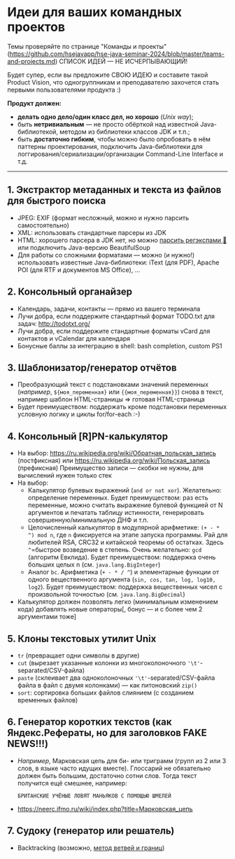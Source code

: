 Идеи для ваших командных проектов
=================================

Темы проверяйте по странице "Команды и проекты" (https://github.com/hsejavapp/hse-java-seminar-2024/blob/master/teams-and-projects.md)
СПИСОК ИДЕЙ &mdash; НЕ ИСЧЕРПЫВАЮЩИЙ!

Будет супер, если вы предложите СВОЮ ИДЕЮ и составите такой Product Vision, что одногруппникам и преподавателю захочется стать первыми пользователями продукта :)

**Продукт должен:**
* **делать одно дело/один класс дел, но хорошо** (*Unix way*);
* быть **нетривиальным** &mdash; не просто обёрткой над известной Java-библиотекой, методом из библиотеки классов JDK и т.п.;
* быть **достаточно гибким**, чтобы можно было опробовать в нём паттерны проектирования, подключить Java-библиотеки для логгирования/сериализации/организации Command-Line Interface и т.д.

----

## 1. Экстрактор метаданных и текста из файлов для быстрого поиска

  - JPEG: EXIF (формат несложный, можно и нужно парсить самостоятельно)
  - XML: использовать стандартные парсеры из JDK
  - HTML: хорошего парсера в JDK нет, но можно [парсить регэкспами :rofl:](https://stackoverflow.com/a/1732454/3438672) или подключить Java-версию BeautifulSoup
  - Для работы со сложными форматами &mdash; можно (и нужно!) использовать известные Java-библиотеки: iText (для PDF), Apache POI (для RTF и документов MS Office), ...

## 2. Консольный органайзер
  - Календарь, задачи, контакты &mdash; прямо из вашего терминала
  - Лучи добра, если поддержите стандартный формат TODO.txt для задач: http://todotxt.org/
  - Лучи добра, если поддержите стандартные форматы vCard для контактов и vCalendar для календаря
  - Бонусные баллы за интеграцию в shell: bash completion, custom PS1

## 3. Шаблонизатор/генератор отчётов

  - Преобразующий текст с подстановками значений переменных (*например*, `${моя_переменная}` или `{{моя_переменная}}`) снова в текст,
например шаблон HTML-страницы => готовая HTML-страница
  - Будет преимуществом: поддержать кроме подстановки переменных условную логику и циклы for/for-each :-)

## 4. Консольный [R]PN-калькулятор

  - На выбор: https://ru.wikipedia.org/wiki/Обратная_польская_запись (постфиксная) или https://ru.wikipedia.org/wiki/Польская_запись (префиксная)
    Преимущество записи &mdash; скобки не нужны, для вычислений нужен только стек
  - На выбор:
    - Калькулятор булевых выражений (`and or not xor`). Желательно: определение переменных. Будет преимуществом: раз есть переменные, можно считать выражение булевой функцией от N аргументов и печатать таблицу истинности, генерировать совершенную/минимальную ДНФ и т.п.
    - Целочисленный калькулятор в модулярной арифметике: `(+ - * ^) mod n`, где `n` фиксируется на этапе запуска программы. Рай для любителей RSA, CRC32 и китайской теоремы об остатках. Здесь `^`=быстрое возведение в степень. Очень желательно: `gcd` (алгоритм Евклида). Будет преимуществом: поддержка очень больших целых n (см. `java.lang.BigInteger`)
    - Аналог `bc`. Арифметика (`+ - * / ^`) и элементарные функции от одного вещественного аргумента (`sin, cos, tan, log, log10, log2`). Будет преимуществом: поддержка вещественных чисел с произвольной точностью (см. `java.lang.BigDecimal`)
  - Калькулятор должен позволять легко (минимальным изменением кода) добавлять новые операторы[, бонус &mdash; и с более чем 2 аргументами тоже]

## 5. Клоны текстовых утилит Unix

  - `tr` (превращает одни символы в другие)
  - `cut` (вырезает указанные колонки из многоколоночного `'\t'`-separated/CSV-файла)
  - `paste` (склеивает два одноколоночных `'\t'`-separated/CSV-файла файла в файл с двумя колонками) &mdash; как питоновский `zip()`
  - `sort`: сортировка больших файлов слиянием (с созданием временных файлов)

## 6. Генератор коротких текстов (как Яндекс.Рефераты, но для заголовков FAKE NEWS!!!)

  - *Например*, Марковская цепь для би- или триграмм (групп из 2 или 3 слов, в языке часто идущих вместе).
    Глоссарий не обязательно должен быть большим, достаточно сотни слов. Тогда текст получится ещё смешнее, например:
    ```
    БРИТАНСКИЕ УЧЁНЫЕ ЛОВЯТ МАНЬЯКОВ С ПОМОЩЬЮ ШМЕЛЕЙ
    ```
  - https://neerc.ifmo.ru/wiki/index.php?title=Марковская_цепь

## 7. Судоку (генератор или решатель)

  - Backtracking (возможно, [метод ветвей и границ](https://ru.wikipedia.org/wiki/Метод_ветвей_и_границ))